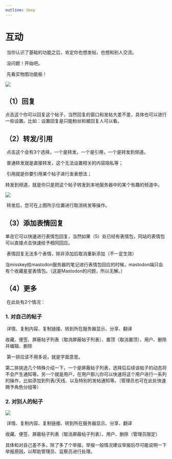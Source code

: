 ```yaml
---
outline: deep
---
```


# 互动

​	当你认识了基础的功能之后，肯定你也想发帖，也想和别人交流。

​	没问题！开始吧。

​	先看实物图功能板！

![](/images/image-2.png)

## （1）回复

​	点击这个你可以回复这个帖子，当然回复的窗口和发帖大差不差，具体也可以进行一些设置。比如：设置回复是只能粉丝和被回复人可以看。

## （2）转发/引用

​	点击这个会有3个选择，一个是转发，一个是引用，一个是转发到频道。

​	普通转发就是直接转发，这个无法设置相关的内容隐私等；

​	引用就是你要引用某个帖子进行发表想法；

​	转发到频道，就是你只是把这个帖子转发到本地服务器中的某个有趣的频道中。

![](/images/image(3).png)

​	转发后，您可在上图所示位置进行取消转发等操作。

## （3）添加表情回复

​	单击它可以快速进行表情包回复，当然如果（5）处已经有表情包，同站的表情包可以直接点击快速给予相同回应。

​	表情回复无法多个表情，除非添加后取消重新添加（不一定生效）

​	当misskey给mastodon服务器的笔记进行表情包回应的时候，mastodon端只会有个收藏星星表情包。（这是Mastodon的问题，所以无解。）

## （4）更多

​	在此处有2个情况：

###             1.     对自己的帖子 

​	详情、复制内容、复制链接、转到所在服务器显示、分享、翻译

​	收藏、便签、屏蔽帖子列表（取消屏蔽帖子列表）、置顶（取消置顶）、用户、删除并编辑、删除

​	第一排应该不用多说，就是字面意思。

​	第二排挑选几个特殊介绍一下，一个是屏蔽帖子列表，选择后后续该帖子的动态将不会产生通知等。另一个就是用户，在用户那儿你可以快速将这个用户进行一系列的操作，比如添加到列表/天线、以及特别的发帖通知等。（管理员也可在此处快速赐予角色分组等）

###             2.     对别人的帖子

![](/images/image(4).png)

​	详情、复制内容、复制链接、转到所在服务器显示、分享、翻译

​	收藏、便签、屏蔽帖子列表（取消屏蔽帖子列表）、用户、删除（管理员限定）

​	具体和对自己差不多，除了多了个举报，举报一般情况建议举报后尽可能说明一下举报原因，以帮助管理员、监察员进行处理。